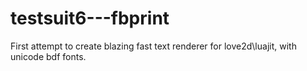 # testsuit6---fbprint
First attempt to create blazing fast text renderer for love2d\luajit, with unicode bdf fonts.
